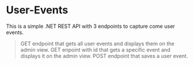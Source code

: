 # User-Events
This is a simple .NET REST API with 3 endpoints to capture come user events.
> GET endpoint that gets all user events and displays them on the admin view.
> GET enpoint with id that gets a specific event and displays it on the admin view.
> POST endpoint that saves a user event.
